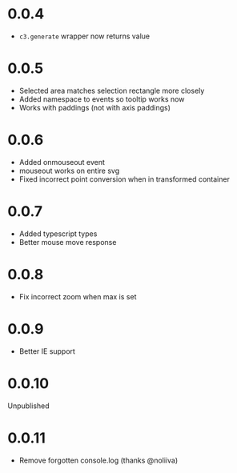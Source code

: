 # 0.0.4

- `c3.generate` wrapper now returns value

# 0.0.5

- Selected area matches selection rectangle more closely
- Added namespace to events so tooltip works now
- Works with paddings (not with axis paddings)

# 0.0.6

- Added onmouseout event
- mouseout works on entire svg
- Fixed incorrect point conversion when in transformed container

# 0.0.7

- Added typescript types
- Better mouse move response

# 0.0.8

- Fix incorrect zoom when max is set

# 0.0.9

- Better IE support

# 0.0.10

Unpublished

# 0.0.11

- Remove forgotten console.log (thanks @noliiva)